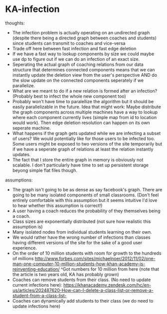 # KA-infection

thoughts:
* The infection problem is actually operating on an undirected graph (despite there being
a directed graph between coaches and students) since students can transmit to coaches and vice-versa
* Trade off here between fast infection and fast edge deletion
* If we have a fast way to lookup components by size we could maybe use dp
to figure out if we can do an infection of an exact size.
* Seperating the actual graph of coaching relations from our data structure that determines connected components
means that we can instantly update the deletion view from the user's perspective AND do the slow update on the connected
components seperately if we parallelize. 
* What are we meant to do if a new relation is formed after an infection?
(Probably best to infect the whole new component too)
* Probably won't have time to paralellize the algorithm but it should be easily parallelizable 
in the future. Idea that might work:
Maybe distribute the graph components across multiple machines have a way to lookup where each component
currently lives (simple map from id to location would work). Then edge deletion resolution can happen on its own
seperate machine. 
* What happens if the graph gets updated while we are infecting a subset of users? We would potentially like for those users to be infected too.
Some users might be exposed to two versions of the site temporarily but if we have a seperate graph of relations at least the relation instantly 
updates.
* The fact that I store the entire graph in memory is obviously not scalable. I don't particularly have time to set
up persistent storage beyong simple flat files though.

assumptions:
* The graph isn't going to be as dense as say facebook's graph. There are going to be
many isolated components of small classrooms. (Don't feel entirely comfortable with this assumption but it seems intuitive
I'd love to hear whether this assumption is correct!) 
* A user having a coach reduces the probability of they themselves being a coach.
* Class sizes are exponentially distributed (not sure how realistic this assumption is)
* Many isolated nodes from individual students learning on their own.
* We would rather have the wrong number of infections than classes having different versions of the site for the sake of a good user experience.
* On the order of 10 million students with room for growth to the hundreds of millions
http://www.forbes.com/sites/michaelnoer/2012/11/02/one-man-one-computer-10-million-students-how-khan-academy-is-reinventing-education/
^Got numbers for 10 million from here (note that the article is two years old, KA has probably grown)
* Coaches can remove students from their class. (No need to update current infections here):
https://khanacademy.zendesk.com/hc/en-us/articles/202487620-How-can-I-delete-a-class-list-or-remove-a-student-from-a-class-list-
* Coaches can dynamically add students to their class (we do need to update infections here)
